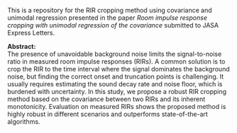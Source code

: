 This is a repository for the RIR cropping method using covariance and unimodal regression presented in the paper _Room impulse response cropping with unimodal regression of the covariance_ submitted to JASA Express Letters.

**Abstract:** <br>
The presence of unavoidable background noise limits the signal-to-noise ratio in measured room impulse responses (RIRs). A common solution is to crop the RIR to the time interval where the signal dominates the background noise, but finding the correct onset and truncation points is challenging. It usually requires estimating the sound decay rate and noise floor, which is burdened with uncertainty. In this study, we propose a robust RIR cropping method based on the covariance between two RIRs and its inherent monotonicity. Evaluation on measured RIRs shows the proposed method is highly robust in different scenarios and outperforms state-of-the-art algorithms.
